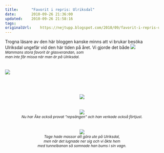 ```yaml
---
title:		"Favorit i repris: Ulriksdal"
date:		2010-09-26 21:36:00
updated:	2010-09-26 21:58:16
tags: 	
originalUrl:	https://nejtupp.blogspot.com/2010/09/favorit-i-repris-ulriksdal.html
---
```


Trogna läsare av den här bloggen kanske minns att vi brukar besöka Ulriksdal ungefär vid den här tiden på året. Vi gjorde det både <img src="../../../../img/Ulriksdal-_MG_4430.jpg"><br><span style="font-size:85%;"><span style="font-style: italic;">Mammans stora favorit är glasverandan, som<br>man inte får missa när man är på Ulriksdal.</span></span><br><br><br><img src="../../../../img/Ulriksdal-_MG_4408.jpg"><br><br><br><br></div><div style="text-align: center;"><img src="../../../../img/Ulriksdal-_MG_4418.jpg"><br></div><div style="text-align: center;"><br><br></div><div style="text-align: center;"><img src="../../../../img/Ulriksdal-_MG_4452.jpg"><br><span style="font-size:85%;"><span style="font-style: italic;">Nu har Åke också provat "repsängen" och han verkade också förtjust.</span></span><br><br><br></div><div style="text-align: center;"><img src="../../../../img/Ulriksdal-_MG_4465.jpg"><br><span style="font-style: italic;font-size:85%;">Tage hade massor att göra ute på Ulriksdal,<br>men när det lugnade ner sig och vi åkte hem<br>med tunnelbanan så somnade han bums i sin vagn.</span><br></div>
<!-- no comments on this post -->